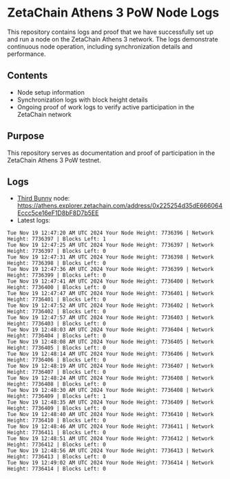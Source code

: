 # ZetaChain Athens 3 PoW Node Logs
This repository contains logs and proof that we have successfully set up and run a node on the ZetaChain Athens 3 network. The logs demonstrate continuous node operation, including synchronization details and performance.

## Contents
- Node setup information
- Synchronization logs with block height details
- Ongoing proof of work logs to verify active participation in the ZetaChain network

## Purpose
This repository serves as documentation and proof of participation in the ZetaChain Athens 3 PoW testnet.

## Logs

- [Third Bunny](https://thirdbunny.xyz/) node: https://athens.explorer.zetachain.com/address/0x225254d35dE666064Eccc5ce16eF1D8bF8D7b5EE
- Latest logs:
```
Tue Nov 19 12:47:20 AM UTC 2024 Your Node Height: 7736396 | Network Height: 7736397 | Blocks Left: 1
Tue Nov 19 12:47:25 AM UTC 2024 Your Node Height: 7736397 | Network Height: 7736397 | Blocks Left: 0
Tue Nov 19 12:47:31 AM UTC 2024 Your Node Height: 7736398 | Network Height: 7736398 | Blocks Left: 0
Tue Nov 19 12:47:36 AM UTC 2024 Your Node Height: 7736399 | Network Height: 7736399 | Blocks Left: 0
Tue Nov 19 12:47:41 AM UTC 2024 Your Node Height: 7736400 | Network Height: 7736400 | Blocks Left: 0
Tue Nov 19 12:47:47 AM UTC 2024 Your Node Height: 7736401 | Network Height: 7736401 | Blocks Left: 0
Tue Nov 19 12:47:52 AM UTC 2024 Your Node Height: 7736402 | Network Height: 7736402 | Blocks Left: 0
Tue Nov 19 12:47:57 AM UTC 2024 Your Node Height: 7736403 | Network Height: 7736403 | Blocks Left: 0
Tue Nov 19 12:48:03 AM UTC 2024 Your Node Height: 7736404 | Network Height: 7736404 | Blocks Left: 0
Tue Nov 19 12:48:08 AM UTC 2024 Your Node Height: 7736405 | Network Height: 7736405 | Blocks Left: 0
Tue Nov 19 12:48:14 AM UTC 2024 Your Node Height: 7736406 | Network Height: 7736406 | Blocks Left: 0
Tue Nov 19 12:48:19 AM UTC 2024 Your Node Height: 7736407 | Network Height: 7736407 | Blocks Left: 0
Tue Nov 19 12:48:24 AM UTC 2024 Your Node Height: 7736408 | Network Height: 7736408 | Blocks Left: 0
Tue Nov 19 12:48:30 AM UTC 2024 Your Node Height: 7736408 | Network Height: 7736409 | Blocks Left: 1
Tue Nov 19 12:48:35 AM UTC 2024 Your Node Height: 7736409 | Network Height: 7736409 | Blocks Left: 0
Tue Nov 19 12:48:40 AM UTC 2024 Your Node Height: 7736410 | Network Height: 7736410 | Blocks Left: 0
Tue Nov 19 12:48:46 AM UTC 2024 Your Node Height: 7736411 | Network Height: 7736411 | Blocks Left: 0
Tue Nov 19 12:48:51 AM UTC 2024 Your Node Height: 7736412 | Network Height: 7736412 | Blocks Left: 0
Tue Nov 19 12:48:56 AM UTC 2024 Your Node Height: 7736413 | Network Height: 7736413 | Blocks Left: 0
Tue Nov 19 12:49:02 AM UTC 2024 Your Node Height: 7736414 | Network Height: 7736414 | Blocks Left: 0
```
